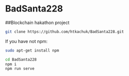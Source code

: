 # BadSanta228

##Blockchain hakathon project

```sh
git clone https://github.com/htkachuk/BadSanta228.git
```
If you have not npm:

```sh
sudo apt-get install npm
```

```sh
cd BadSanta228
npm i
npm run serve
```
